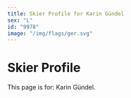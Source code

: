 ```yaml
---
title: Skier Profile for Karin Gündel
sex: "L"
id: "9978"
image: "/img/flags/ger.svg" 
---
```


# Skier Profile

This page is for: Karin Gündel.
    